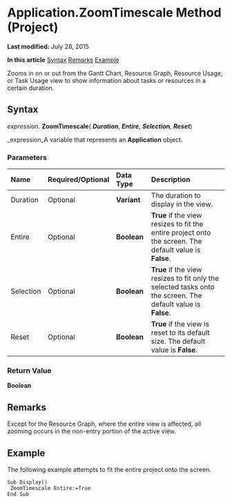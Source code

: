 
# Application.ZoomTimescale Method (Project)

 **Last modified:** July 28, 2015

 **In this article**
 [Syntax](#sectionSection0)
 [Remarks](#sectionSection1)
 [Example](#sectionSection2)


Zooms in on or out from the Gantt Chart, Resource Graph, Resource Usage, or Task Usage view to show information about tasks or resources in a certain duration.


## Syntax
<a name="sectionSection0"> </a>

 _expression_. **ZoomTimescale**( **_Duration_**,  **_Entire_**,  **_Selection_**,  **_Reset_**)

 _expression_A variable that represents an  **Application** object.


### Parameters



|**Name**|**Required/Optional**|**Data Type**|**Description**|
|:-----|:-----|:-----|:-----|
|Duration|Optional| **Variant**|The duration to display in the view.|
|Entire|Optional| **Boolean**| **True** if the view resizes to fit the entire project onto the screen. The default value is **False**.|
|Selection|Optional| **Boolean**| **True** if the view resizes to fit only the selected tasks onto the screen. The default value is **False**.|
|Reset|Optional| **Boolean**| **True** if the view is reset to its default size. The default value is **False**.|

### Return Value

 **Boolean**


## Remarks
<a name="sectionSection1"> </a>

Except for the Resource Graph, where the entire view is affected, all zooming occurs in the non-entry portion of the active view.


## Example
<a name="sectionSection2"> </a>

The following example attempts to fit the entire project onto the screen.


```
Sub Display() 
 ZoomTimescale Entire:=True 
End Sub
```

